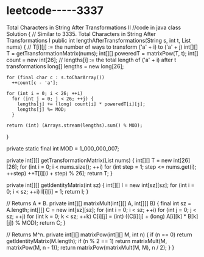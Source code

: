 # leetcode-----3337
Total Characters in String After Transformations II
//code in java
class Solution {
  // Similar to 3335. Total Characters in String After Transformations I
  public int lengthAfterTransformations(String s, int t, List<Integer> nums) {
    // T[i][j] := the number of ways to transform ('a' + i) to ('a' + j)
    int[][] T = getTransformationMatrix(nums);
    int[][] poweredT = matrixPow(T, t);
    int[] count = new int[26];
    // lengths[i] := the total length of ('a' + i) after t transformations
    long[] lengths = new long[26];

    for (final char c : s.toCharArray())
      ++count[c - 'a'];

    for (int i = 0; i < 26; ++i)
      for (int j = 0; j < 26; ++j) {
        lengths[j] += (long) count[i] * poweredT[i][j];
        lengths[j] %= MOD;
      }

    return (int) (Arrays.stream(lengths).sum() % MOD);
  }

  private static final int MOD = 1_000_000_007;

  private int[][] getTransformationMatrix(List<Integer> nums) {
    int[][] T = new int[26][26];
    for (int i = 0; i < nums.size(); ++i)
      for (int step = 1; step <= nums.get(i); ++step)
        ++T[i][(i + step) % 26];
    return T;
  }

  private int[][] getIdentityMatrix(int sz) {
    int[][] I = new int[sz][sz];
    for (int i = 0; i < sz; ++i)
      I[i][i] = 1;
    return I;
  }

  // Returns A * B.
  private int[][] matrixMult(int[][] A, int[][] B) {
    final int sz = A.length;
    int[][] C = new int[sz][sz];
    for (int i = 0; i < sz; ++i)
      for (int j = 0; j < sz; ++j)
        for (int k = 0; k < sz; ++k)
          C[i][j] = (int) ((C[i][j] + (long) A[i][k] * B[k][j]) % MOD);
    return C;
  }

  // Returns M^n.
  private int[][] matrixPow(int[][] M, int n) {
    if (n == 0)
      return getIdentityMatrix(M.length);
    if (n % 2 == 1)
      return matrixMult(M, matrixPow(M, n - 1));
    return matrixPow(matrixMult(M, M), n / 2);
  }
}

